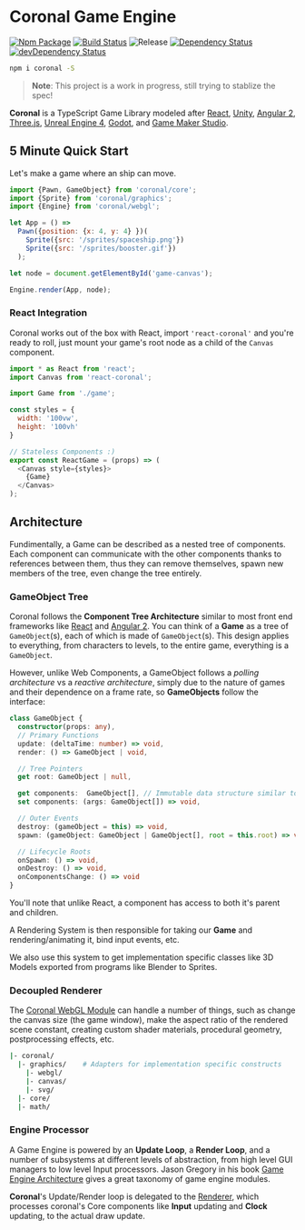 # Coronal Game Engine

[![Npm Package][npm-img]][npm-url]
[![Build Status][travis-img]][travis-url]
![Release][release-img]
[![Dependency Status][david-img]][david-url]
[![devDependency Status][david-dev-img]][david-dev-url]

```bash
npm i coronal -S
```

> **Note**: This project is a work in progress, still trying to stablize the spec!

**Coronal** is a TypeScript Game Library modeled after [React](https://facebook.github.io/react/), [Unity](http://unity3d.com/), [Angular 2](http://angular.io), [Three.js](http://threejs.org/), [Unreal Engine 4](https://www.unrealengine.com), [Godot](https://godotengine.org/), and [Game Maker Studio](http://www.yoyogames.com/gamemaker).

## 5 Minute Quick Start

Let's make a game where an ship can move.

```js
import {Pawn, GameObject} from 'coronal/core';
import {Sprite} from 'coronal/graphics';
import {Engine} from 'coronal/webgl';

let App = () =>
  Pawn({position: {x: 4, y: 4} })(
    Sprite({src: '/sprites/spaceship.png'})
    Sprite({src: '/sprites/booster.gif'})
  );

let node = document.getElementById('game-canvas');

Engine.render(App, node);
```

### React Integration

Coronal works out of the box with React, import `'react-coronal'` and you're ready to roll, just mount your game's root node as a child of the `Canvas` component.

```js
import * as React from 'react';
import Canvas from 'react-coronal';

import Game from './game';

const styles = {
  width: '100vw',
  height: '100vh'
}

// Stateless Components :)
export const ReactGame = (props) => (
  <Canvas style={styles}>
    {Game}
  </Canvas>
);

```

## Architecture

Fundimentally, a Game can be described as a nested tree of components. Each component can communicate with the other components thanks to references between them, thus they can remove themselves, spawn new members of the tree, even change the tree entirely.

### GameObject Tree

Coronal follows the **Component Tree Architecture** similar to most front end frameworks like [React](https://facebook.github.io/react/) and [Angular 2](https://angular.io). You can think of a **Game** as a tree of `GameObject`(s), each of which is made of `GameObject`(s). This design applies to everything, from characters to levels, to the entire game, everything is a `GameObject`.

However, unlike Web Components, a GameObject follows a *polling architecture* vs a *reactive architecture*, simply due to the nature of games and their dependence on a frame rate, so **GameObjects** follow the interface:

```ts
class GameObject {
  constructor(props: any),
  // Primary Functions
  update: (deltaTime: number) => void,
  render: () => GameObject | void,

  // Tree Pointers
  get root: GameObject | null,

  get components:  GameObject[], // Immutable data structure similar to a map, you can get and add to it.
  set components: (args: GameObject[]) => void,

  // Outer Events
  destroy: (gameObject = this) => void,
  spawn: (gameObject: GameObject | GameObject[], root = this.root) => void,

  // Lifecycle Roots
  onSpawn: () => void,
  onDestroy: () => void,
  onComponentsChange: () => void
}
```

You'll note that unlike React, a component has access to both it's parent and children.

A Rendering System is then responsible for taking our **Game** and rendering/animating it, bind input events, etc.

We also use this system to get implementation specific classes like 3D Models exported from programs like Blender to Sprites.

### Decoupled Renderer

The [Coronal WebGL Module](https://github.com/alaingalvan/coronal-webgl) can handle a number of things, such as change the canvas size (the game window), make the aspect ratio of the rendered scene constant, creating custom shader materials, procedural geometry, postprocessing effects, etc.

```bash
|- coronal/
  |- graphics/    # Adapters for implementation specific constructs
    |- webgl/
    |- canvas/
    |- svg/
  |- core/
  |- math/
```

### Engine Processor

A Game Engine is powered by an **Update Loop**, a **Render Loop**, and a number of subsystems at different levels of abstraction, from high level GUI managers to low level Input processors. Jason Gregory in his book [Game Engine Architecture](https://books.google.com/books?id=MCQbBAAAQBAJ&lpg=PP1&dq=page%2033%20game%20engine%20architecture&pg=PA33#v=onepage&q=33&f=false) gives a great taxonomy of game engine modules.

**Coronal**'s Update/Render loop is delegated to the [Renderer](https://github.com/alaingalvan/coronal-webgl/blob/master/src/rendering/renderer.ts), which processes coronal's Core components like **Input** updating and **Clock** updating, to the actual draw update.

[website-img]: docs/brand/cover.png
[website-url]: https://coronal.io
[release-img]: https://img.shields.io/badge/release-0.1.0-4dbfcc.svg?style=flat-square
[license-img]: http://img.shields.io/:license-isc-blue.svg?style=flat-square
[license-url]: https://opensource.org/licenses/ISC
[david-url]: https://david-dm.org/alaingalvan/coronal
[david-img]: https://david-dm.org/alaingalvan/coronal.svg?style=flat-square
[david-dev-url]: https://david-dm.org/alaingalvan/coronal#info=devDependencies
[david-dev-img]: https://david-dm.org/alaingalvan/coronal/dev-status.svg?style=flat-square
[travis-img]: https://img.shields.io/travis/alaingalvan/coronal.svg?style=flat-square
[travis-url]:https://travis-ci.org/alaingalvan/coronal
[npm-img]: https://img.shields.io/npm/v/coronal.svg?style=flat-square
[npm-url]: http://npm.im/coronal
[coveralls-img]: https://coveralls.io/repos/github/alaingalvan/coronal/badge.svg?branch=master&style=flat-square
[coveralls-url]:https://coveralls.io/github/alaingalvan/coronal